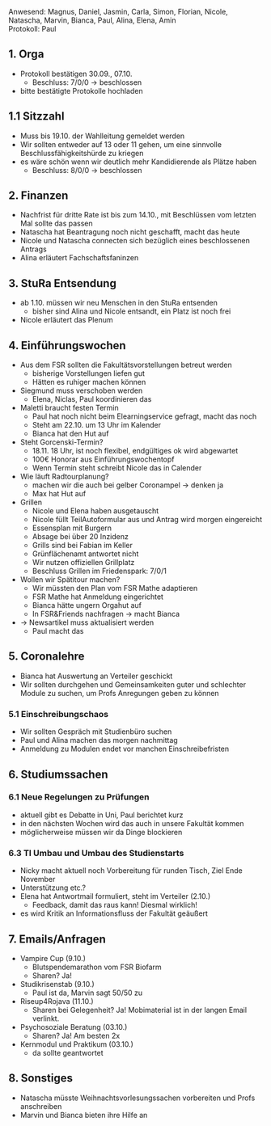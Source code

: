 ---
---

Anwesend: Magnus, Daniel, Jasmin, Carla, Simon, Florian, Nicole, Natascha, Marvin, Bianca, Paul, Alina, Elena, Amin  
Protokoll: Paul

## 1. Orga

- Protokoll bestätigen 30.09., 07.10.
  - Beschluss: 7/0/0 -> beschlossen
- bitte bestätigte Protokolle hochladen

## 1.1 Sitzzahl

- Muss bis 19.10. der Wahlleitung gemeldet werden
- Wir sollten entweder auf 13 oder 11 gehen, um eine sinnvolle Beschlussfähigkeitshürde zu kriegen
- es wäre schön wenn wir deutlich mehr Kandidierende als Plätze haben
  - Beschluss: 8/0/0 -> beschlossen

## 2. Finanzen

- Nachfrist für dritte Rate ist bis zum 14.10., mit Beschlüssen vom letzten Mal sollte das passen
- Natascha hat Beantragung noch nicht geschafft, macht das heute
- Nicole und Natascha connecten sich bezüglich eines beschlossenen Antrags
- Alina erläutert Fachschaftsfaninzen

## 3. StuRa Entsendung

- ab 1.10. müssen wir neu Menschen in den StuRa entsenden
  - bisher sind Alina und Nicole entsandt, ein Platz ist noch frei
- Nicole erläutert das Plenum

## 4. Einführungswochen

- Aus dem FSR sollten die Fakultätsvorstellungen betreut werden
  - bisherige Vorstellungen liefen gut
  - Hätten es ruhiger machen können
- Siegmund muss verschoben werden
  - Elena, Niclas, Paul koordinieren das
- Maletti braucht festen Termin
  - Paul hat noch nicht beim Elearningservice gefragt, macht das noch
  - Steht am 22.10. um 13 Uhr im Kalender
  - Bianca hat den Hut auf
- Steht Gorcenski-Termin?
  - 18.11. 18 Uhr, ist noch flexibel, endgültiges ok wird abgewartet
  - 100€ Honorar aus Einführungswochentopf
  - Wenn Termin steht schreibt Nicole das in Calender
- Wie läuft Radtourplanung?
  - machen wir die auch bei gelber Coronampel -> denken ja
  - Max hat Hut auf
- Grillen
  - Nicole und Elena haben ausgetauscht
  - Nicole füllt TeilAutoformular aus und Antrag wird morgen eingereicht
  - Essensplan mit Burgern
  - Absage bei über 20 Inzidenz
  - Grills sind bei Fabian im Keller
  - Grünflächenamt antwortet nicht
  - Wir nutzen offiziellen Grillplatz
  - Beschluss Grillen im Friedenspark: 7/0/1
- Wollen wir Spätitour machen?
  - Wir müssten den Plan vom FSR Mathe adaptieren
  - FSR Mathe hat Anmeldung eingerichtet
  - Bianca hätte ungern Orgahut auf
  - In FSR&Friends nachfragen -> macht Bianca
- -> Newsartikel muss aktualisiert werden
  - Paul macht das

## 5. Coronalehre

- Bianca hat Auswertung an Verteiler geschickt
- Wir sollten durchgehen und Gemeinsamkeiten guter und schlechter Module zu suchen, um Profs Anregungen geben zu können

### 5.1 Einschreibungschaos

- Wir sollten Gespräch mit Studienbüro suchen
- Paul und Alina machen das morgen nachmittag
- Anmeldung zu Modulen endet vor manchen Einschreibefristen

## 6. Studiumssachen

### 6.1 Neue Regelungen zu Prüfungen

- aktuell gibt es Debatte in Uni, Paul berichtet kurz
- in den nächsten Wochen wird das auch in unsere Fakultät kommen
- möglicherweise müssen wir da Dinge blockieren

### 6.3 TI Umbau und Umbau des Studienstarts

- Nicky macht aktuell noch Vorbereitung für runden Tisch, Ziel Ende November
- Unterstützung etc.?
- Elena hat Antwortmail formuliert, steht im Verteiler (2.10.)
  - Feedback, damit das raus kann! Diesmal wirklich!
- es wird Kritik an Informationsfluss der Fakultät geäußert

## 7. Emails/Anfragen

- Vampire Cup (9.10.)
  - Blutspendemarathon vom FSR Biofarm
  - Sharen? Ja!
- Studikrisenstab (9.10.)
  - Paul ist da, Marvin sagt 50/50 zu
- Riseup4Rojava (11.10.)
  - Sharen bei Gelegenheit? Ja! Mobimaterial ist in der langen Email verlinkt.
- Psychosoziale Beratung (03.10.)
  - Sharen? Ja! Am besten 2x
- Kernmodul und Praktikum (03.10.)
  - da sollte geantwortet

## 8. Sonstiges

- Natascha müsste Weihnachtsvorlesungssachen vorbereiten und Profs anschreiben
- Marvin und Bianca bieten ihre Hilfe an
